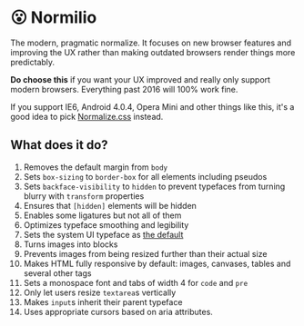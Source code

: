 # 😮 Normilio
The modern, pragmatic normalize. It focuses on new browser features and improving the UX rather than making outdated browsers render things more predictably.

**Do choose this** if you want your UX improved and really only support modern browsers. Everything past 2016 will 100% work fine.

If you support IE6, Android 4.0.4, Opera Mini and other things like this, it's a good idea to pick [Normalize.css](https://github.com/necolas/normalize.css) instead.

## What does it do?

1. Removes the default margin from `body`
2. Sets `box-sizing` to `border-box` for all elements including pseudos
3. Sets `backface-visibility` to `hidden` to prevent typefaces from turning blurry with `transform` properties
4. Ensures that `[hidden]` elements will be hidden
5. Enables some ligatures but not all of them
6. Optimizes typeface smoothing and legibility
7. Sets the system UI typeface as [the default](https://systemfontstack.com)
8. Turns images into blocks
9. Prevents images from being resized further than their actual size
10. Makes HTML fully responsive by default: images, canvases, tables and several other tags
11. Sets a monospace font and tabs of width 4 for `code` and `pre`
12. Only let users resize `textarea`s vertically
13. Makes `input`s inherit their parent typeface
14. Uses appropriate cursors based on aria attributes.
